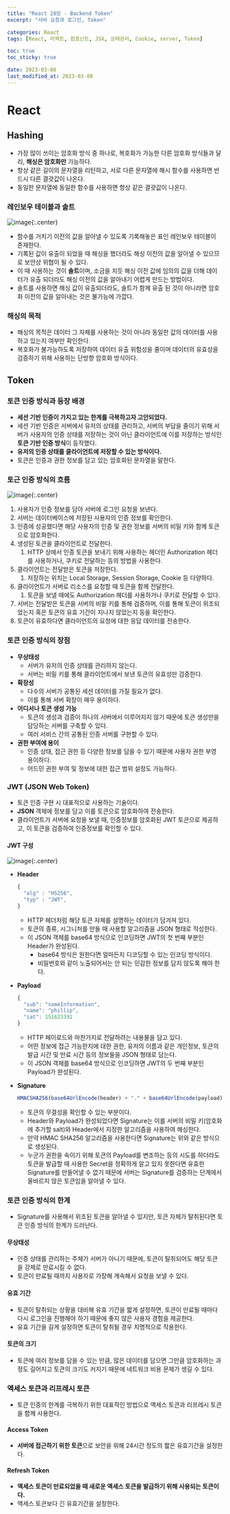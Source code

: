 ```yaml
---
title: "React 28장 - Backend Token"
excerpt: "서버 요청과 로그인, Token"

categories: React
tags: [React, 리액트, 컴포넌트, JSX, 상태관리, Cookie, server, Token]

toc: true
toc_sticky: true

date: 2023-03-08
last_modified_at: 2023-03-08
---
```


# React

## Hashing

- 가장 많이 쓰이는 암호화 방식 중 하나로, 복호화가 가능한 다른 암호화 방식들과 달리, **해싱은 암호화만** 가능하다.
- 항상 같은 길이의 문자열을 리턴하고, 서로 다른 문자열에 해시 함수를 사용하면 반드시 다른 결괏값이 나온다.
- 동일한 문자열에 동일한 함수를 사용하면 항상 같은 결괏값이 나온다.

### 레인보우 테이블과 솔트

![image](https://user-images.githubusercontent.com/118104644/223588159-8a64afc0-80e8-4c35-9403-a922d7cebb95.png){:.center}

- 함수를 거치기 이전의 값을 알아낼 수 있도록 기록해놓은 표인 레인보우 테이블이 존재한다.
- 기록된 값이 유출이 되었을 때 해싱을 했더라도 해싱 이전의 값을 알아낼 수 있으므로 보안상 위협이 될 수 있다.
- 이 때 사용하는 것이 **솔트**이며, 소금을 치듯 해싱 이전 값에 임의의 값을 더해 데이터가 유출 되더라도 해싱 이전의 값을 알아내기 어렵게 만드는 방법이다.
- 솔트를 사용하면 해싱 값이 유출되더라도, 솔트가 함께 유출 된 것이 아니라면 암호화 이전의 값을 알아내는 것은 불가능에 가깝다.

### 해싱의 목적

- 해싱의 목적은 데이터 그 자체를 사용하는 것이 아니라 동일한 값의 데이터를 사용하고 있는지 여부만 확인한다.
- 복호화가 불가능하도록 저장하여 데이터 유출 위험성을 줄이며 데이터의 유효성을 검증하기 위해 사용하는 단방향 암호화 방식이다.

## Token

### 토큰 인증 방식과 등장 배경

- **세션 기반 인증이 가지고 있는 한계를 극복하고자 고안되었다.**
- 세션 기반 인증은 서버에서 유저의 상태를 관리하고, 서버의 부담을 줄이기 위해 서버가 사용자의 인증 상태를 저장하는 것이 아닌 클라이언트에 이를 저장하는 방식인 **토큰 기반 인증 방식**이 등작했다.
- **유저의 인증 상태를 클라이언트에 저장할 수 있는 방식이다.**
- 토큰은 인증과 권한 정보를 담고 있는 암호화된 문자열을 말한다.

### 토근 인증 방식의 흐름

![image](https://user-images.githubusercontent.com/118104644/223592971-19489d11-54f6-4dea-b0e5-acb9c7bb8260.png){:.center}

1. 사용자가 인증 정보를 담아 서버에 로그인 요청을 보낸다.
2. 서버는 데이터베이스에 저장된 사용자의 인증 정보를 확인한다.
3. 인증에 성공했다면 해당 사용자의 인증 및 권한 정보를 서버의 비밀 키와 함께 토큰으로 암호화한다.
4. 생성된 토큰을 클라이언트로 전달한다.
   1. HTTP 상에서 인증 토큰을 보내기 위해 사용하는 헤더인 Authorization 헤더를 사용하거나, 쿠키로 전달하는 등의 방법을 사용한다.
5. 클라이언트는 전달받은 토큰을 저장한다.
   1. 저장하는 위치는 Local Storage, Session Storage, Cookie 등 다양하다.
6. 클라이언트가 서버로 리소스를 요청할 때 토큰을 함께 전달한다.
   1. 토큰을 보낼 때에도 Authorization 헤더를 사용하거나 쿠키로 전달할 수 있다.
7. 서버는 전달받은 토큰을 서버의 비밀 키를 통해 검증하며, 이를 통해 토큰이 위조되었는지 혹은 토큰의 유효 기간이 지나지 않았는지 등을 확인한다.
8. 토큰이 유효하다면 클라이언트의 요청에 대한 응답 데이터를 전송한다.

### 토큰 인증 방식의 장점

- **무상태성**
  - 서버가 유저의 인증 상태를 관리하지 않는다.
  - 서버는 비밀 키를 통해 클라이언트에서 보낸 토큰의 유효성만 검증한다.
- **확장성**
  - 다수의 서버가 공통된 세션 데이터를 가질 필요가 없다.
  - 이를 통해 서버 확장이 매우 용이하다.
- **어디서나 토큰 생성 가능**
  - 토큰의 생성과 검증이 하나의 서버에서 이루어지지 않기 때문에 토큰 생성만을 담당하는 서버를 구축할 수 있다.
  - 여러 서비스 간의 공통된 인증 서버를 구현할 수 있다.
- **권한 부여에 용이**
  - 인증 상태, 접근 권한 등 다양한 정보를 담을 수 있기 때문에 사용자 권한 부영 용이하다.
  - 어드민 권한 부여 및 정보에 대한 접근 범위 설정도 가능하다.

### JWT (JSON Web Token)

- 토큰 인증 구현 시 대표적으로 사용하는 기술이다.
- **JSON** 객체에 정보를 담고 이를 토큰으로 암호화하여 전송한다.
- 클라이언트가 서버에 요청을 보낼 때, 인증정보를 암호화된 JWT 토큰으로 제공하고, 이 토큰을 검증하여 인증정보를 확인할 수 있다.

#### JWT 구성

![image](https://user-images.githubusercontent.com/118104644/223594036-844dc9ad-744a-41a0-aa8f-1341ab00ce36.png){:.center}

- **Header**

  ```js
  {
    "alg" : "HS256",
    "typ" : "JWT",
  }
  ```

  - HTTP 헤더처럼 해당 토큰 자체를 설명하는 데이터가 담겨져 있다.
  - 토큰의 종류, 시그니처를 만들 때 사용할 알고리즘을 JSON 형태로 작성한다.
  - 이 JSON 객체를 base64 방식으로 인코딩하면 JWT의 첫 번째 부분인 Header가 완성된다.
    - base64 방식은 원한다면 얼마든지 디코딩할 수 있는 인코딩 방식이다.
    - 비밀번호와 같이 노출되어서는 안 되는 민감한 정보를 담지 않도록 해야 한다.

- **Payload**

  ```js
  {
    "sub": "someInformation",
    "name": "phillip",
    "iat": 151623391
  }
  ```

  - HTTP 페이로드와 마찬가지로 전달하려는 내용물을 담고 있다.
  - 어떤 정보에 접근 가능한지에 대한 권한, 유저의 이름과 같은 개인정보, 토큰의 발급 시간 및 만료 시간 등의 정보들을 JSON 형태로 담는다.
  - 이 JSON 객체를 base64 방식으로 인코딩하면 JWT의 두 번째 부분인 Payload가 완성된다.

- **Signature**
  ```js
  HMACSHA256(base64UrlEncode(header) + "." + base64UrlEncode(payload), secret);
  ```
  - 토큰의 무결성을 확인할 수 있는 부분이다.
  - Header와 Payload가 완성되었다면 Signature는 이를 서버의 비밀 키(암호화에 추가할 salt)와 Header에서 지정한 알고리즘을 사용하여 해싱한다.
  - 만약 HMAC SHA256 알고리즘을 사용한다면 Signature는 위와 같은 방식으로 생성된다.
  - 누군가 권한을 속이기 위해 토큰의 Payload를 변조하는 등의 시도를 하더라도 토큰을 발급할 때 사용한 Secret을 정확하게 알고 있지 못한다면 유효한 Signature를 만들어낼 수 없기 때문에 서버는 Signature를 검증하는 단계에서 올바르지 않은 토큰임을 알아낼 수 있다.

### 토큰 인증 방식의 한계

- Signature를 사용해서 위조된 토큰을 알아낼 수 있지만, 토큰 자체가 탈취된다면 토큰 인증 방식의 한계가 드러난다.

#### 무상태성

- 인증 상태를 관리하는 주체가 서버가 아니기 때문에, 토큰이 탈취되어도 해당 토큰을 강제로 만료시킬 수 없다.
- 토큰이 만료될 때까지 사용자로 가장해 계속해서 요청을 보낼 수 있다.

#### 유효 기간

- 토큰이 탈취되는 상황을 대비해 유효 기간을 짧게 설정하면, 토큰이 만료될 때마다 다시 로그인을 진행해야 하기 때문에 좋지 않은 사용자 경험을 제공한다.
- 유효 기간을 길게 설정하면 토큰이 탈취될 경우 치명적으로 작용한다.

#### 토큰의 크기

- 토큰에 여러 정보를 담을 수 있는 만큼, 많은 데이터를 담으면 그만큼 암호화하는 과정도 길어지고 토큰의 크기도 커지기 때문에 네트워크 비용 문제가 생길 수 있다.

### 액세스 토큰과 리프레시 토큰

- 토큰 인증의 한계를 극복하기 위한 대표적인 방법으로 액세스 토큰과 리프레시 토큰을 함께 사용한다.

#### Access Token

- **서버에 접근하기 위한 토큰**으로 보안을 위해 24시간 정도의 짧은 유효기간을 설정한다.

#### Refresh Token

- **액세스 토큰이 만료되었을 때 새로운 액세스 토큰을 발급하기 위해 사용되는 토큰이다.**
- 액세스 토큰보다 긴 유효기간을 설정한다.
